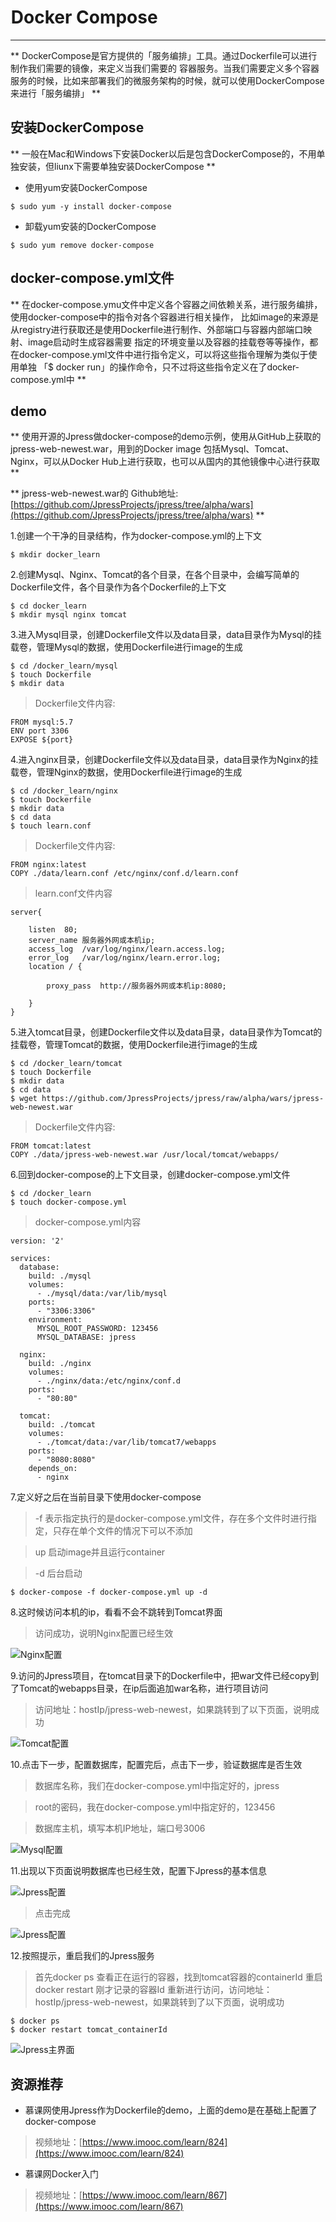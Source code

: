# <img src="../images/icon/docker.jpeg" style="zoom:5%" />Docker Compose

---

**
DockerCompose是官方提供的「服务编排」工具。通过Dockerfile可以进行制作我们需要的镜像，来定义当我们需要的
容器服务。当我们需要定义多个容器服务的时候，比如来部署我们的微服务架构的时候，就可以使用DockerCompose
来进行「服务编排」
**

## 安装DockerCompose

**
一般在Mac和Windows下安装Docker以后是包含DockerCompose的，不用单独安装，但liunx下需要单独安装DockerCompose
**

* 使用yum安装DockerCompose

```
$ sudo yum -y install docker-compose
```

* 卸载yum安装的DockerCompose

```
$ sudo yum remove docker-compose
```

## docker-compose.yml文件

**
在docker-compose.ymu文件中定义各个容器之间依赖关系，进行服务编排，使用docker-compose中的指令对各个容器进行相关操作，
比如image的来源是从registry进行获取还是使用Dockerfile进行制作、外部端口与容器内部端口映射、image启动时生成容器需要
指定的环境变量以及容器的挂载卷等等操作，都在docker-compose.yml文件中进行指令定义，可以将这些指令理解为类似于使用单独
「$ docker run」的操作命令，只不过将这些指令定义在了docker-compose.yml中
**

## demo

**
使用开源的Jpress做docker-compose的demo示例，使用从GitHub上获取的jpress-web-newest.war，用到的Docker image
包括Mysql、Tomcat、Nginx，可以从Docker Hub上进行获取，也可以从国内的其他镜像中心进行获取
**

**
jpress-web-newest.war的
Github地址:[https://github.com/JpressProjects/jpress/tree/alpha/wars](https://github.com/JpressProjects/jpress/tree/alpha/wars)
**

1.创建一个干净的目录结构，作为docker-compose.yml的上下文

```
$ mkdir docker_learn
```

2.创建Mysql、Nginx、Tomcat的各个目录，在各个目录中，会编写简单的Dockerfile文件，各个目录作为各个Dockerfile的上下文

```
$ cd docker_learn
$ mkdir mysql nginx tomcat
```

3.进入Mysql目录，创建Dockerfile文件以及data目录，data目录作为Mysql的挂载卷，管理Mysql的数据，使用Dockerfile进行image的生成

```
$ cd /docker_learn/mysql
$ touch Dockerfile
$ mkdir data
```

>Dockerfile文件内容:

```
FROM mysql:5.7
ENV port 3306
EXPOSE ${port}
```

4.进入nginx目录，创建Dockerfile文件以及data目录，data目录作为Nginx的挂载卷，管理Nginx的数据，使用Dockerfile进行image的生成

```
$ cd /docker_learn/nginx
$ touch Dockerfile
$ mkdir data
$ cd data
$ touch learn.conf
```

>Dockerfile文件内容:

```
FROM nginx:latest
COPY ./data/learn.conf /etc/nginx/conf.d/learn.conf
```

>learn.conf文件内容

```
server{

    listen  80;
    server_name 服务器外网或本机ip;
    access_log  /var/log/nginx/learn.access.log;
    error_log   /var/log/nginx/learn.error.log;
    location / {

        proxy_pass  http://服务器外网或本机ip:8080;

    }
}
```

5.进入tomcat目录，创建Dockerfile文件以及data目录，data目录作为Tomcat的挂载卷，管理Tomcat的数据，使用Dockerfile进行image的生成

```
$ cd /docker_learn/tomcat
$ touch Dockerfile
$ mkdir data
$ cd data
$ wget https://github.com/JpressProjects/jpress/raw/alpha/wars/jpress-web-newest.war
```

>Dockerfile文件内容:

```
FROM tomcat:latest
COPY ./data/jpress-web-newest.war /usr/local/tomcat/webapps/
```

6.回到docker-compose的上下文目录，创建docker-compose.yml文件

```
$ cd /docker_learn
$ touch docker-compose.yml
```

>docker-compose.yml内容

```
version: '2'

services: 
  database:
    build: ./mysql
    volumes: 
      - ./mysql/data:/var/lib/mysql
    ports: 
      - "3306:3306"
    environment:
      MYSQL_ROOT_PASSWORD: 123456
      MYSQL_DATABASE: jpress

  nginx:
    build: ./nginx
    volumes: 
      - ./nginx/data:/etc/nginx/conf.d
    ports:
      - "80:80"

  tomcat:
    build: ./tomcat
    volumes: 
      - ./tomcat/data:/var/lib/tomcat7/webapps
    ports:
      - "8080:8080"
    depends_on: 
      - nginx
```

7.定义好之后在当前目录下使用docker-compose

>-f 表示指定执行的是docker-compose.yml文件，存在多个文件时进行指定，只存在单个文件的情况下可以不添加

>up 启动image并且运行container

>-d 后台启动

```
$ docker-compose -f docker-compose.yml up -d
```

8.这时候访问本机的ip，看看不会不跳转到Tomcat界面

>访问成功，说明Nginx配置已经生效

![Nginx配置](../images/docker_content/docker-compose8.png)

9.访问的Jpress项目，在tomcat目录下的Dockerfile中，把war文件已经copy到了Tomcat的webapps目录，在ip后面追加war名称，进行项目访问

>访问地址：hostIp/jpress-web-newest，如果跳转到了以下页面，说明成功

![Tomcat配置](../images/docker_content/docker-compose9.png)

10.点击下一步，配置数据库，配置完后，点击下一步，验证数据库是否生效

>数据库名称，我们在docker-compose.yml中指定好的，jpress

>root的密码，我在docker-compose.yml中指定好的，123456

>数据库主机，填写本机IP地址，端口号3006

![Mysql配置](../images/docker_content/docker-compose10.png)

11.出现以下页面说明数据库也已经生效，配置下Jpress的基本信息

![Jpress配置](../images/docker_content/docker-compose11_1.png)

>点击完成

![Jpress配置](../images/docker_content/docker-compose11_2.png)

12.按照提示，重启我们的Jpress服务

>首先docker ps 查看正在运行的容器，找到tomcat容器的containerId
>重启docker restart 刚才记录的容器Id
>重新进行访问，访问地址：hostIp/jpress-web-newest，如果跳转到了以下页面，说明成功

```
$ docker ps
$ docker restart tomcat_containerId
```

![Jpress主界面](../images/docker_content/docker-compose11_3.png)

## 资源推荐

* 慕课网使用Jpress作为Dockerfile的demo，上面的demo是在基础上配置了docker-compose

>视频地址：[https://www.imooc.com/learn/824](https://www.imooc.com/learn/824)

* 慕课网Docker入门

>视频地址：[https://www.imooc.com/learn/867](https://www.imooc.com/learn/867)